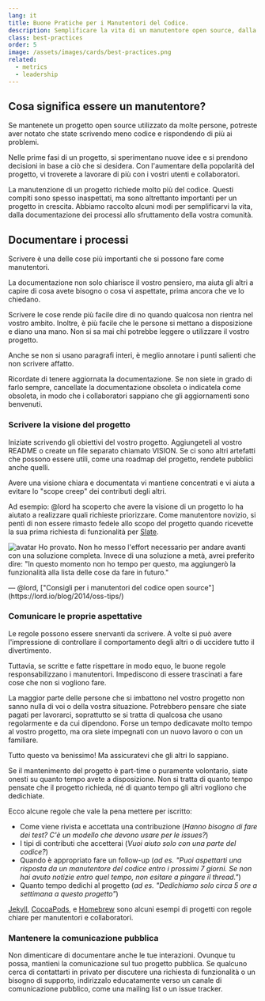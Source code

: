 ```yaml
---
lang: it
title: Buone Pratiche per i Manutentori del Codice.
description: Semplificare la vita di un manutentore open source, dalla documentazione dei processi alla valorizzazione della comunità.
class: best-practices
order: 5
image: /assets/images/cards/best-practices.png
related:
  - metrics
  - leadership
---
```


## Cosa significa essere un manutentore?

Se mantenete un progetto open source utilizzato da molte persone, potreste aver notato che state scrivendo meno codice e rispondendo di più ai problemi.

Nelle prime fasi di un progetto, si sperimentano nuove idee e si prendono decisioni in base a ciò che si desidera. Con l'aumentare della popolarità del progetto, vi troverete a lavorare di più con i vostri utenti e collaboratori.

La manutenzione di un progetto richiede molto più del codice. Questi compiti sono spesso inaspettati, ma sono altrettanto importanti per un progetto in crescita. Abbiamo raccolto alcuni modi per semplificarvi la vita, dalla documentazione dei processi allo sfruttamento della vostra comunità.

## Documentare i processi

Scrivere è una delle cose più importanti che si possono fare come manutentori.

La documentazione non solo chiarisce il vostro pensiero, ma aiuta gli altri a capire di cosa avete bisogno o cosa vi aspettate, prima ancora che ve lo chiedano.

Scrivere le cose rende più facile dire di no quando qualcosa non rientra nel vostro ambito. Inoltre, è più facile che le persone si mettano a disposizione e diano una mano. Non si sa mai chi potrebbe leggere o utilizzare il vostro progetto.

Anche se non si usano paragrafi interi, è meglio annotare i punti salienti che non scrivere affatto.

Ricordate di tenere aggiornata la documentazione. Se non siete in grado di farlo sempre, cancellate la documentazione obsoleta o indicatela come obsoleta, in modo che i collaboratori sappiano che gli aggiornamenti sono benvenuti.

### Scrivere la visione del progetto

Iniziate scrivendo gli obiettivi del vostro progetto. Aggiungeteli al vostro README o create un file separato chiamato VISION. Se ci sono altri artefatti che possono essere utili, come una roadmap del progetto, rendete pubblici anche quelli.

Avere una visione chiara e documentata vi mantiene concentrati e vi aiuta a evitare lo "scope creep" dei contributi degli altri.

Ad esempio:
@lord ha scoperto che avere la visione di un progetto lo ha aiutato a realizzare quali richieste priorizzare. Come manutentore novizio, si pentì di non essere rimasto fedele allo scopo del progetto quando ricevette la sua prima richiesta di funzionalità per [Slate](https://github.com/lord/slate).

<aside markdown="1" class="pquote">
  <img src="https://avatars.githubusercontent.com/lord?s=180" class="pquote-avatar" alt="avatar">
  Ho provato. Non ho messo l'effort necessario per andare avanti con una soluzione completa. Invece di una soluzione a metà, avrei preferito dire: "In questo momento non ho tempo per questo, ma aggiungerò la funzionalità alla lista delle cose da fare in futuro."
  <p markdown="1" class="pquote-credit">
— @lord, ["Consigli per i manutentori del codice open source"](https://lord.io/blog/2014/oss-tips/)
  </p>
</aside>

### Comunicare le proprie aspettative

Le regole possono essere snervanti da scrivere. A volte si può avere l'impressione di controllare il comportamento degli altri o di uccidere tutto il divertimento.

Tuttavia, se scritte e fatte rispettare in modo equo, le buone regole responsabilizzano i manutentori. Impediscono di essere trascinati a fare cose che non si vogliono fare.

La maggior parte delle persone che si imbattono nel vostro progetto non sanno nulla di voi o della vostra situazione. Potrebbero pensare che siate pagati per lavorarci, soprattutto se si tratta di qualcosa che usano regolarmente e da cui dipendono. Forse un tempo dedicavate molto tempo al vostro progetto, ma ora siete impegnati con un nuovo lavoro o con un familiare.

Tutto questo va benissimo! Ma assicuratevi che gli altri lo sappiano.

Se il mantenimento del progetto è part-time o puramente volontario, siate onesti su quanto tempo avete a disposizione. Non si tratta di quanto tempo pensate che il progetto richieda, né di quanto tempo gli altri vogliono che dedichiate.

Ecco alcune regole che vale la pena mettere per iscritto:

* Come viene rivista e accettata una contribuzione (_Hanno bisogno di fare dei test? C'&egrave; un modello che devono usare per le issues?_)
* I tipi di contributi che accetterai (_Vuoi aiuto solo con una parte del codice?_)
* Quando &egrave; appropriato fare un follow-up (_ad es. "Puoi aspettarti una risposta da un manutentore del codice entro i prossimi 7 giorni. Se non hai avuto notizie entro quel tempo, non esitare a pingare il thread."_)
* Quanto tempo dedichi al progetto (_ad es. "Dedichiamo solo circa 5 ore a settimana a questo progetto"_)

[Jekyll](https://github.com/jekyll/jekyll/tree/master/docs), [CocoaPods](https://github.com/CocoaPods/CocoaPods/wiki/Communication-&-Design-Rules), e [Homebrew](https://github.com/Homebrew/brew/blob/bbed7246bc5c5b7acb8c1d427d10b43e090dfd39/docs/Maintainers-Avoiding-Burnout.md) sono alcuni esempi di progetti con regole chiare per manutentori e collaboratori.

### Mantenere la comunicazione pubblica

Non dimenticare di documentare anche le tue interazioni. Ovunque tu possa, mantieni la comunicazione sul tuo progetto pubblica. Se qualcuno cerca di contattarti in privato per discutere una richiesta di funzionalit&agrave; o un bisogno di supporto, indirizzalo educatamente verso un canale di comunicazione pubblico, come una mailing list o un issue tracker.